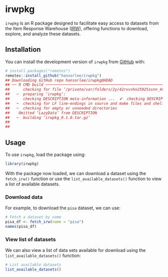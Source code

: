 
# irwpkg

`irwpkg` is an R package designed to facilitate easy access to datasets
from the Item Response Warehouse
([IRW](https://datapages.github.io/irw/)), offering functions to
download, explore, and analyze these datasets.

## Installation

You can install the development version of `irwpkg` from
[GitHub](https://github.com/) with:

``` r
# install.packages("remotes")
remotes::install_github("hansorlee/irwpkg")
## Downloading GitHub repo hansorlee/irwpkg@HEAD
## ── R CMD build ─────────────────────────────────────────────────────────────────
##      checking for file ‘/private/var/folders/2y/42rvvshx25925ssnn_4nj2h40000gn/T/RtmpxXFyDw/remotesdfc0799d160a/hansorlee-irwpkg-7ae6d9d/DESCRIPTION’ ...  ✔  checking for file ‘/private/var/folders/2y/42rvvshx25925ssnn_4nj2h40000gn/T/RtmpxXFyDw/remotesdfc0799d160a/hansorlee-irwpkg-7ae6d9d/DESCRIPTION’
##   ─  preparing ‘irwpkg’:
##      checking DESCRIPTION meta-information ...  ✔  checking DESCRIPTION meta-information
##   ─  checking for LF line-endings in source and make files and shell scripts
##   ─  checking for empty or unneeded directories
##    Omitted ‘LazyData’ from DESCRIPTION
##   ─  building ‘irwpkg_0.1.0.tar.gz’
##      
## 
```

## Usage

To use `irwpkg`, load the package using:

``` r
library(irwpkg)
```

With the package now loaded, we can download a dataset using the
`fetch_irw()` function or use the `list_available_datasets()` function
to view a list of available datasets.

### Download data

For example, to download the `pisa` dataset, we can use:

``` r
# Fetch a dataset by name
pisa_df <- fetch_irw(name = "pisa")
names(pisa_df)
```

### View list of datasets

We can also view a list of data sets available for download using the
`list_available_datasets()` function:

``` r
# List available datasets
list_available_datasets()
```
